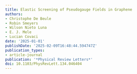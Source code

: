 ```yaml
---
title: Elastic Screening of Pseudogauge Fields in Graphene
authors:
- Christophe De Beule
- Robin Smeyers
- Wilson Nieto Luna
- E. J. Mele
- Lucian Covaci
date: '2025-01-01'
publishDate: '2025-02-09T16:48:44.594747Z'
publication_types:
- article-journal
publication: '*Physical Review Letters*'
doi: 10.1103/PhysRevLett.134.046404
---
```

